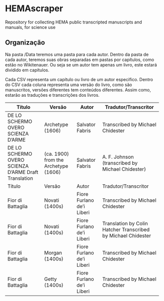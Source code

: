 # HEMAscraper
Repository for collecting HEMA public transcripted manuscripts and manuals, for science use

## Organização
Na pasta /Data teremos uma pasta para cada autor.
Dentro da pasta de cada autor, teremos suas obras separadas em pastas por capítulos, como estão no Wikitenauer. Ou seja se um autor tem apenas um livro, este estará dividido em capítulos.

Cada CSV representa um capítulo ou livro de um autor especifico.
Dentro do CSV cada coluna representa uma versão do livro, como são manuscritos, versões diferentes tem conteúdos diferentes. Assim como, estarão as traduções e transcrições dos livros.

| Título    | Versão | Autor | Tradutor/Transcritor | 
| ------------------------------------- | ------- | -------- | -------------------------- |
| DE LO SCHERMO OVERO SCIENZA D’ARME    | Archetype (1606) | Salvator Fabris | Transcribed by Michael Chidester |
| DE LO SCHERMO OVERO SCIENZA D’ARME Draft Translation  | (ca. 1900) from the Archetype (1606) | Salvator Fabris | A. F. Johnson (transcribed by Michael Chidester) |
| Título    | Versão | Autor | Tradutor/Transcritor | 
| Fior di Battaglia    | Novati (1400s) | Fiore Furlano de’i Liberi | Transcribed by Michael Chidester | 
| Fior di Battaglia    | Novati (1400s) | Fiore Furlano de’i Liberi | Translation by Colin Hatcher Transcribed by Michael Chidester | 
| Fior di Battaglia    | Morgan (1400s) | Fiore Furlano de’i Liberi | Transcribed by Michael Chidester | 
| Fior di Battaglia    | Getty (1400s) | Fiore Furlano de’i Liberi | Transcribed by Michael Chidester | 
